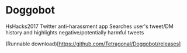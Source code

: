 # Doggobot
HsHacks2017
Twitter anti-harassment app
Searches user's tweet/DM history and highlights negative/potentially harmful tweets

(Runnable download)[https://github.com/Tetragonal/Doggobot/releases]

